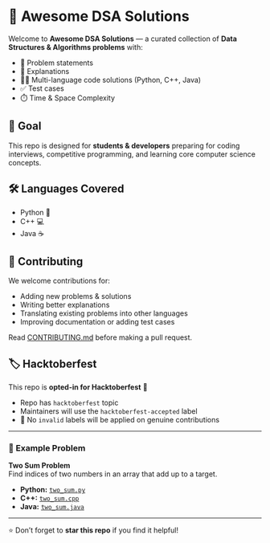 # 🚀 Awesome DSA Solutions

Welcome to **Awesome DSA Solutions** — a curated collection of **Data Structures & Algorithms problems** with:
- 📖 Problem statements
- 📝 Explanations
- 🧑‍💻 Multi-language code solutions (Python, C++, Java)
- ✅ Test cases
- ⏱️ Time & Space Complexity

## 🎯 Goal
This repo is designed for **students & developers** preparing for coding interviews, competitive programming, and learning core computer science concepts.

## 🛠 Languages Covered
- Python 🐍
- C++ 💻
- Java ☕

## 🤝 Contributing
We welcome contributions for:
- Adding new problems & solutions
- Writing better explanations
- Translating existing problems into other languages
- Improving documentation or adding test cases

Read [CONTRIBUTING.md](CONTRIBUTING.md) before making a pull request.

## 🏷️ Hacktoberfest
This repo is **opted-in for Hacktoberfest** 🎉  
- Repo has `hacktoberfest` topic  
- Maintainers will use the `hacktoberfest-accepted` label  
- 🚫 No `invalid` labels will be applied on genuine contributions  

---

### 📂 Example Problem
**Two Sum Problem**  
Find indices of two numbers in an array that add up to a target.

- **Python:** [`two_sum.py`](problems/arrays/two_sum/two_sum.py)  
- **C++:** [`two_sum.cpp`](problems/arrays/two_sum/two_sum.cpp)  
- **Java:** [`two_sum.java`](problems/arrays/two_sum/two_sum.java)  

---

⭐ Don’t forget to **star this repo** if you find it helpful!  
